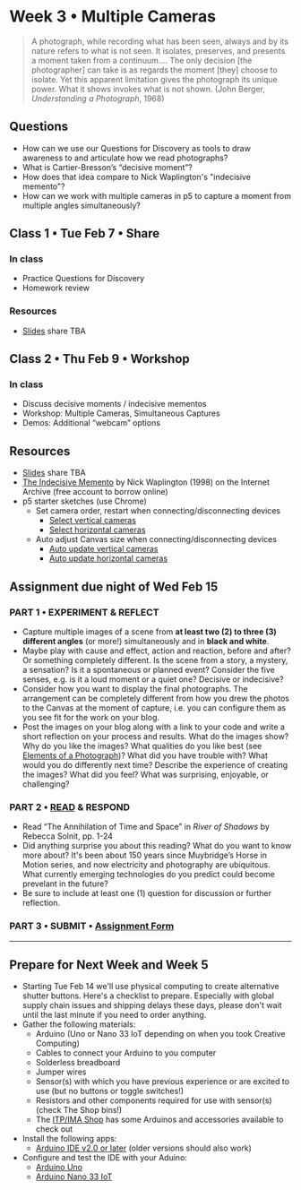 # Week 3 • Multiple Cameras

>A photograph, while recording what has been seen, always and by its nature refers to what is not seen. It isolates, preserves, and presents a moment taken from a continuum…. The only decision [the photographer] can take is as regards the moment [they] choose to isolate. Yet this apparent limitation gives the photograph its unique power. What it shows invokes what is not shown. (John Berger, *Understanding a Photograph*, 1968)

## Questions

- How can we use our Questions for Discovery as tools to draw awareness to and articulate how we read photographs?
- What is Cartier-Bresson’s “decisive moment”?
- How does that idea compare to Nick Waplington's "indecisive memento"?
- How can we work with multiple cameras in p5 to capture a moment from multiple angles simultaneously?

## Class 1 • Tue Feb 7 • Share

### In class

- Practice Questions for Discovery
- Homework review

### Resources

- [Slides](https://drive.google.com/drive/u/1/folders/1bp6ZJ3krohBmhxB699nj1edjueV8w-EO) share TBA

## Class 2 • Thu Feb 9 • Workshop

### In class

- Discuss decisive moments / indecisive mementos
- Workshop: Multiple Cameras, Simultaneous Captures
- Demos: Additional “webcam” options

## Resources

- [Slides](https://drive.google.com/drive/u/1/folders/1bp6ZJ3krohBmhxB699nj1edjueV8w-EO) share TBA
- [The Indecisive Memento](https://archive.org/details/indecisivemement0000wapl) by Nick Waplington (1998) on the Internet Archive (free account to borrow online)
- p5 starter sketches (use Chrome)
  - Set camera order, restart when connecting/disconnecting devices
    - [Select vertical
      cameras](https://editor.p5js.org/enickles/sketches/biufMnBGa)
    - [Select horizontal
      cameras](https://editor.p5js.org/enickles/sketches/UU0X2YEfT)
  - Auto adjust Canvas size when connecting/disconnecting devices
    - [Auto update vertical
      cameras](https://editor.p5js.org/enickles/sketches/9vd7ZEG_Q)
    - [Auto update horizontal cameras](https://editor.p5js.org/enickles/sketches/yV3eu1mHG)

## Assignment due night of Wed Feb 15

### PART 1 • EXPERIMENT & REFLECT
- Capture multiple images of a scene from **at least two (2) to three (3) different angles** (or more!) simultaneously and in **black and white**. 
- Maybe play with cause and effect, action and reaction, before and after? Or something completely different. Is the scene from a story, a mystery, a sensation? Is it a spontaneous or planned event? Consider the five senses, e.g. is it a loud moment or a quiet one? Decisive or indecisive?
- Consider how you want to display the final photographs. The arrangement can be
  completely different from how you drew the photos to the Canvas at the moment
  of capture, i.e. you can configure them as you see fit for the work on your
  blog.
- Post the images on your blog along with a link to your code and write a short reflection on your process and results. What do the images show? Why do you like the images? What qualities do you like best (see [Elements of a Photograph](https://github.com/ellennickles/xphoto-s23/blob/main/resources/photograph-elements.md))? What did you have trouble with? What would you do differently next time? Describe the experience of creating the images? What did you feel? What was surprising, enjoyable, or challenging?

### PART 2 • [READ](https://drive.google.com/drive/u/1/folders/1bp6ZJ3krohBmhxB699nj1edjueV8w-EO) & RESPOND

- Read “The Annihilation of Time and Space” in *River of Shadows* by Rebecca Solnit, pp. 1-24  
- Did anything surprise you about this reading? What do you want to know more about? It's been about 150 years since Muybridge’s Horse in Motion series, and now electricity and photography are ubiquitous. What currently emerging technologies do you predict could become prevelant in the future? 
- Be sure to include at least one (1) question for discussion or further reflection.

### PART 3 • SUBMIT • [Assignment Form](https://forms.gle/bT1L7qHnrvmQ23sN9)

___

## Prepare for **Next Week** and Week 5

- Starting Tue Feb 14 we'll use physical computing to create alternative shutter buttons. Here's a checklist to prepare. Especially with global supply chain issues and shipping delays these days, please don't wait until the last minute if you need to order anything.
- Gather the following materials:
  - Arduino (Uno or Nano 33 IoT depending on when you took Creative Computing)
  - Cables to connect your Arduino to you computer
  - Solderless breadboard
  - Jumper wires
  - Sensor(s) with which you have previous experience or are excited to use (but no buttons or toggle switches!)
  - Resistors and other components required for use with sensor(s) (check The Shop bins!)
  - The [ITP/IMA Shop](https://shop.itp.io/) has some Arduinos and accessories available to check out
- Install the following apps:
  - [Arduino IDE v2.0 or later](https://www.arduino.cc/en/software) (older versions should also work)
- Configure and test the IDE with your Aduino:
  - [Arduino Uno](https://docs.arduino.cc/software/ide-v1/tutorials/getting-started/cores/arduino-avr)
  - [Arduino Nano 33 IoT](https://docs.arduino.cc/software/ide-v1/tutorials/getting-started/cores/arduino-samd)